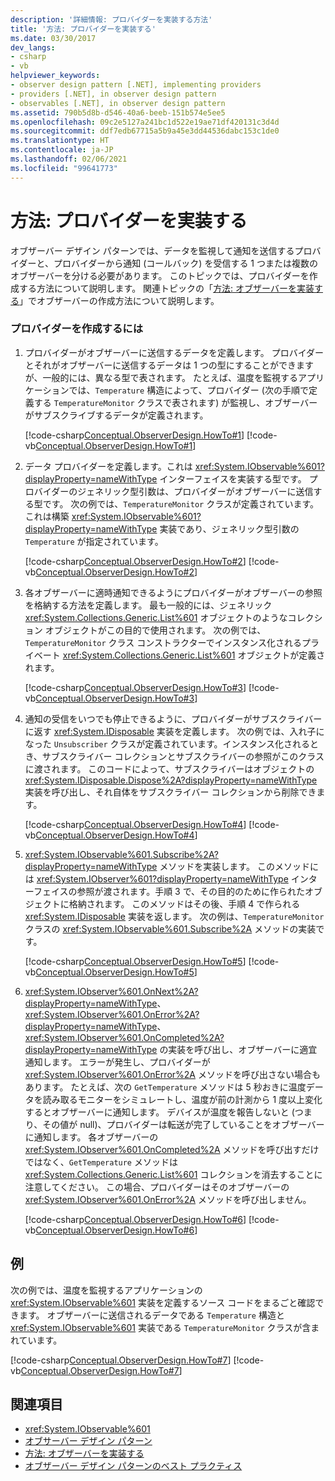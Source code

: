 ```yaml
---
description: '詳細情報: プロバイダーを実装する方法'
title: '方法: プロバイダーを実装する'
ms.date: 03/30/2017
dev_langs:
- csharp
- vb
helpviewer_keywords:
- observer design pattern [.NET], implementing providers
- providers [.NET], in observer design pattern
- observables [.NET], in observer design pattern
ms.assetid: 790b5d8b-d546-40a6-beeb-151b574e5ee5
ms.openlocfilehash: 09c2e5127a241bc1d522e19ae71df420131c3d4d
ms.sourcegitcommit: ddf7edb67715a5b9a45e3dd44536dabc153c1de0
ms.translationtype: HT
ms.contentlocale: ja-JP
ms.lasthandoff: 02/06/2021
ms.locfileid: "99641773"
---
```

# <a name="how-to-implement-a-provider"></a>方法: プロバイダーを実装する

オブザーバー デザイン パターンでは、データを監視して通知を送信するプロバイダーと、プロバイダーから通知 (コールバック) を受信する 1 つまたは複数のオブザーバーを分ける必要があります。 このトピックでは、プロバイダーを作成する方法について説明します。 関連トピックの「[方法: オブザーバーを実装する](how-to-implement-an-observer.md)」でオブザーバーの作成方法について説明します。  
  
### <a name="to-create-a-provider"></a>プロバイダーを作成するには  
  
1. プロバイダーがオブザーバーに送信するデータを定義します。 プロバイダーとそれがオブザーバーに送信するデータは 1 つの型にすることができますが、一般的には、異なる型で表されます。 たとえば、温度を監視するアプリケーションでは、`Temperature` 構造によって、プロバイダー (次の手順で定義する `TemperatureMonitor` クラスで表されます) が監視し、オブザーバーがサブスクライブするデータが定義されます。  
  
     [!code-csharp[Conceptual.ObserverDesign.HowTo#1](../../../samples/snippets/csharp/VS_Snippets_CLR/conceptual.observerdesign.howto/cs/data.cs#1)]
     [!code-vb[Conceptual.ObserverDesign.HowTo#1](../../../samples/snippets/visualbasic/VS_Snippets_CLR/conceptual.observerdesign.howto/vb/data.vb#1)]  
  
2. データ プロバイダーを定義します。これは <xref:System.IObservable%601?displayProperty=nameWithType> インターフェイスを実装する型です。 プロバイダーのジェネリック型引数は、プロバイダーがオブザーバーに送信する型です。 次の例では、`TemperatureMonitor` クラスが定義されています。これは構築 <xref:System.IObservable%601?displayProperty=nameWithType> 実装であり、ジェネリック型引数の `Temperature` が指定されています。  
  
     [!code-csharp[Conceptual.ObserverDesign.HowTo#2](../../../samples/snippets/csharp/VS_Snippets_CLR/conceptual.observerdesign.howto/cs/provider.cs#2)]
     [!code-vb[Conceptual.ObserverDesign.HowTo#2](../../../samples/snippets/visualbasic/VS_Snippets_CLR/conceptual.observerdesign.howto/vb/provider.vb#2)]  
  
3. 各オブザーバーに適時通知できるようにプロバイダーがオブザーバーの参照を格納する方法を定義します。 最も一般的には、ジェネリック <xref:System.Collections.Generic.List%601> オブジェクトのようなコレクション オブジェクトがこの目的で使用されます。 次の例では、`TemperatureMonitor` クラス コンストラクターでインスタンス化されるプライベート <xref:System.Collections.Generic.List%601> オブジェクトが定義されます。  
  
     [!code-csharp[Conceptual.ObserverDesign.HowTo#3](../../../samples/snippets/csharp/VS_Snippets_CLR/conceptual.observerdesign.howto/cs/provider.cs#3)]
     [!code-vb[Conceptual.ObserverDesign.HowTo#3](../../../samples/snippets/visualbasic/VS_Snippets_CLR/conceptual.observerdesign.howto/vb/provider.vb#3)]  
  
4. 通知の受信をいつでも停止できるように、プロバイダーがサブスクライバーに返す <xref:System.IDisposable> 実装を定義します。 次の例では、入れ子になった `Unsubscriber` クラスが定義されています。インスタンス化されるとき、サブスクライバー コレクションとサブスクライバーの参照がこのクラスに渡されます。 このコードによって、サブスクライバーはオブジェクトの <xref:System.IDisposable.Dispose%2A?displayProperty=nameWithType> 実装を呼び出し、それ自体をサブスクライバー コレクションから削除できます。  
  
     [!code-csharp[Conceptual.ObserverDesign.HowTo#4](../../../samples/snippets/csharp/VS_Snippets_CLR/conceptual.observerdesign.howto/cs/provider.cs#4)]
     [!code-vb[Conceptual.ObserverDesign.HowTo#4](../../../samples/snippets/visualbasic/VS_Snippets_CLR/conceptual.observerdesign.howto/vb/provider.vb#4)]  
  
5. <xref:System.IObservable%601.Subscribe%2A?displayProperty=nameWithType> メソッドを実装します。 このメソッドには <xref:System.IObserver%601?displayProperty=nameWithType> インターフェイスの参照が渡されます。手順 3 で、その目的のために作られたオブジェクトに格納されます。 このメソッドはその後、手順 4 で作られる <xref:System.IDisposable> 実装を返します。 次の例は、`TemperatureMonitor` クラスの <xref:System.IObservable%601.Subscribe%2A> メソッドの実装です。  
  
     [!code-csharp[Conceptual.ObserverDesign.HowTo#5](../../../samples/snippets/csharp/VS_Snippets_CLR/conceptual.observerdesign.howto/cs/provider.cs#5)]
     [!code-vb[Conceptual.ObserverDesign.HowTo#5](../../../samples/snippets/visualbasic/VS_Snippets_CLR/conceptual.observerdesign.howto/vb/provider.vb#5)]  
  
6. <xref:System.IObserver%601.OnNext%2A?displayProperty=nameWithType>、<xref:System.IObserver%601.OnError%2A?displayProperty=nameWithType>、<xref:System.IObserver%601.OnCompleted%2A?displayProperty=nameWithType> の実装を呼び出し、オブザーバーに適宜通知します。 エラーが発生し、プロバイダーが <xref:System.IObserver%601.OnError%2A> メソッドを呼び出さない場合もあります。 たとえば、次の `GetTemperature` メソッドは 5 秒おきに温度データを読み取るモニターをシミュレートし、温度が前の計測から 1 度以上変化するとオブザーバーに通知します。 デバイスが温度を報告しないと (つまり、その値が null)、プロバイダーは転送が完了していることをオブザーバーに通知します。 各オブザーバーの <xref:System.IObserver%601.OnCompleted%2A> メソッドを呼び出すだけではなく、`GetTemperature` メソッドは <xref:System.Collections.Generic.List%601> コレクションを消去することに注意してください。 この場合、プロバイダーはそのオブザーバーの <xref:System.IObserver%601.OnError%2A> メソッドを呼び出しません。  
  
     [!code-csharp[Conceptual.ObserverDesign.HowTo#6](../../../samples/snippets/csharp/VS_Snippets_CLR/conceptual.observerdesign.howto/cs/provider.cs#6)]
     [!code-vb[Conceptual.ObserverDesign.HowTo#6](../../../samples/snippets/visualbasic/VS_Snippets_CLR/conceptual.observerdesign.howto/vb/provider.vb#6)]  
  
## <a name="example"></a>例  

 次の例では、温度を監視するアプリケーションの <xref:System.IObservable%601> 実装を定義するソース コードをまるごと確認できます。 オブザーバーに送信されるデータである `Temperature` 構造と <xref:System.IObservable%601> 実装である `TemperatureMonitor` クラスが含まれています。  
  
 [!code-csharp[Conceptual.ObserverDesign.HowTo#7](../../../samples/snippets/csharp/VS_Snippets_CLR/conceptual.observerdesign.howto/cs/provider.cs#7)]
 [!code-vb[Conceptual.ObserverDesign.HowTo#7](../../../samples/snippets/visualbasic/VS_Snippets_CLR/conceptual.observerdesign.howto/vb/provider.vb#7)]  
  
## <a name="see-also"></a>関連項目

- <xref:System.IObservable%601>
- [オブサーバー デザイン パターン](observer-design-pattern.md)
- [方法: オブザーバーを実装する](how-to-implement-an-observer.md)
- [オブザーバー デザイン パターンのベスト プラクティス](observer-design-pattern-best-practices.md)
